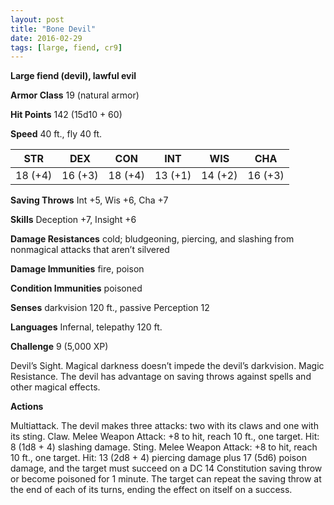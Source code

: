 ```yaml
---
layout: post
title: "Bone Devil"
date: 2016-02-29
tags: [large, fiend, cr9]
---
```


**Large fiend (devil), lawful evil**

**Armor Class** 19 (natural armor)

**Hit Points** 142 (15d10 + 60)

**Speed** 40 ft., fly 40 ft.

|   STR   |   DEX   |   CON   |   INT   |   WIS   |   CHA   |
|:-----:|:-----:|:-----:|:-----:|:-----:|:-----:|
| 18 (+4) | 16 (+3) | 18 (+4) | 13 (+1) | 14 (+2) | 16 (+3) |

**Saving Throws** Int +5, Wis +6, Cha +7 

**Skills** Deception +7, Insight +6 

**Damage Resistances** cold; bludgeoning, piercing, and slashing from nonmagical attacks that aren’t silvered 

**Damage Immunities** fire, poison 

**Condition Immunities** poisoned 

**Senses** darkvision 120 ft., passive Perception 12 

**Languages** Infernal, telepathy 120 ft. 

**Challenge** 9 (5,000 XP)

 Devil’s Sight. Magical darkness doesn’t impede the devil’s darkvision. Magic Resistance. The devil has advantage on saving throws against spells and other magical effects. 

**Actions** 

Multiattack. The devil makes three attacks: two with its claws and one with its sting. Claw. Melee Weapon Attack: +8 to hit, reach 10 ft., one target. Hit: 8 (1d8 + 4) slashing damage. Sting. Melee Weapon Attack: +8 to hit, reach 10 ft., one target. Hit: 13 (2d8 + 4) piercing damage plus 17 (5d6) poison damage, and the target must succeed on a DC 14 Constitution saving throw or become poisoned for 1 minute. The target can repeat the saving throw at the end of each of its turns, ending the effect on itself on a success.